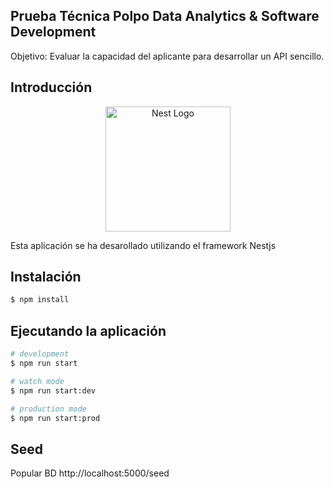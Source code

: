 ## Prueba Técnica Polpo Data Analytics & Software Development

Objetivo: Evaluar la capacidad del aplicante para desarrollar un API sencillo.

## Introducción
<p align="center">
  <a href="http://nestjs.com/" target="blank"><img src="https://nestjs.com/img/logo-small.svg" width="200" alt="Nest Logo" /></a>
</p>
Esta aplicación se ha desarollado utilizando el framework Nestjs

## Instalación

```bash
$ npm install
```

## Ejecutando la aplicación

```bash
# development
$ npm run start

# watch mode
$ npm run start:dev

# production mode
$ npm run start:prod
```
## Seed
Popular BD
http://localhost:5000/seed